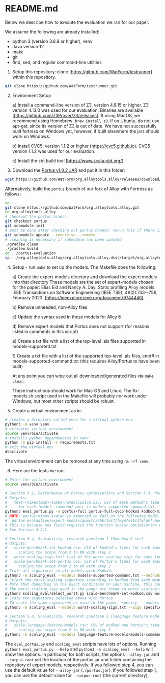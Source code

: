 # README.md

Below we describe how to execute the evaluation we ran for our paper.  

We assume the following are already installed:
- python 3 (version 3.8.8 or higher), venv
- Java version 12
- make
- git
- find, sed, and regular command-line utilities

1.  Setup this repository: clone [https://github.com/WatForm/testrunner] within this repository.
```bash
git clone https://github.com/WatForm/testrunner.git
```

2. Environment Setup

    a) Install a command-line version of Z3, version 4.8.15 or higher.
    Z3 version 4.13.0 was used for our evaluation.
    Binaries are available [https://github.com/Z3Prover/z3/releases].
    If using MacOS, we recommend using Homebrew: `brew install z3`.
    If on Ubuntu, do not use apt-get, since its version of Z3 is out of date.
    We have not successfully built fortress on Windows yet, however, if built elsewhere the jars should work on Windows.

    b) Install CVC5, version 1.1.2 or higher (https://cvc5.github.io).
    CVC5 version 1.1.2 was used for our evaluation.

    c) Install the sbt build tool [https://www.scala-sbt.org/]

3. Download the [Portus v1.0.2 JAR](https://github.com/WatForm/org.alloytools.alloy/releases/download/portus-v1.0.2/portus.jar) and put it in this folder:
```bash
wget https://github.com/WatForm/org.alloytools.alloy/releases/download/portus-v1.0.2/portus.jar
```
Alternatively, build the `portus` branch of our fork of Alloy with Fortress as follows:
```bash
cd ..
git clone https://github.com/WatForm/org.alloytools.alloy.git
cd org.alloytools.alloy
# checkout the portus branch
git checkout portus
git submodule init
# must be done after checking out portus branch; rerun this if there is an update to fortress
git submodule update --recursive --remote
# cleaning is necessary if submodule has been updated
./gradlew clean
./gradlew build
cd ../portus-evaluation
cp ../org.alloytools.alloy/org.alloytools.alloy.dist/target/org.alloytools.alloy.dist.jar portus.jar
```

4.  Setup - run `make` to set up the models.  The Makefile does the following:

    a) Create the expert-models directory and download the expert models into that directory
    These models are the set of expert-models chosen for the paper:
    Elias Eid and Nancy A. Day. Static profiling Alloy models. IEEE Transactions on Software Engineering (IEEE TSE), 49(2):743--759, February 2023. [https://ieeexplore.ieee.org/document/9744446] 

    b) Remove unneeded, non-Alloy files

    c) Update the syntax used in these models for Alloy 6

    d) Remove expert models that Portus does not support (for reasons listed in comments in this script)

    e) Create a txt file with a list of the top-level .als files supported in models-supported.txt

    f) Create a txt file with a list of the supported top-level .als files, cmd# in models-supported-command.txt (this requires Alloy/Portus to have been built)

    At any point you can wipe out all downloaded/generated files via `make clean`.

    These instructions should work for Mac OS and Linux.  The fix-models.sh script used in the Makefile will probably *not* work under Windows, but most other scripts should be robust.

5. Create a virtual environment as in:
```bash
# creates a directory called venv for a virtual python env
python3 -m venv venv
# activates virtual environment
source venv/bin/activate
# installs python dependencies in venv
python -m pip install -r requirements.txt
# exit the virtual env
deactivate
```
The virtual environment can be removed at any time using `rm -rf venv`.

6. Here are the tests we ran:
```bash
# Enter the virtual environment
source venv/bin/activate

# Section 5.2, Performance of Portus optimizations and Section 5.3, Performance compared to Kodkod
# Outputs:
#   test-<timestamp>-tumbo-notexclusive.csv: CSV of each method's time and satisfiability result
#     for each (model, command) pair in models-supported-command.txt
python3 eval_portus.py -m portus-full portus-full-cvc5 kodkod kodkod-minisat portus-minus-partition-mem-pred portus-minus-scalar portus-minus-constants-axioms -i 3 -t 300
# NOTE: portus-minus-scalar is expected to fail on the following model:
#  portus-evaluation/expert-models/gumxtrzzbkrtwi7jtwyu7eibi3fwhgmf-models/puzzles/8-queens/queens.als
# This is because one field requires the function scalar optimization enabled for Portus to be able to translate it.
# See Section 4.2.1.

# Section 5.4, Scalability, research question 1 (benchmark set)
# Outputs:
#   scale-benchmark-set-kodkod.csv: CSV of Kodkod's times for each (model, command, sig) tuple,
#     scaling the scope from 2 to 80 with step 2
#   worst-scaling-sigs.txt: list of the worst-scaling sigs for each (model, command) pair
#   scale-benchmark-set-portus.csv: CSV of Portus's times for each (model, command, sig) tuple in worst-scaling-sigs.txt,
#     scaling the scope from 2 to 80 with step 2
# Scale all signatures in all models with Kodkod.
python3 -m scaling_eval --models models-supported-command.txt --methods kodkod --start 2 --end 80 --step 2 --timeout 300 --repeat 1 --out scale-benchmark-set-kodkod.csv
# Select the worst-scaling signature according to Kodkod from each model and output it to worst-scaling-sigs.txt in CSV format.
# Note that depending on the exact conditions on your machine, this could select different sigs from those used in the paper!
# The worst-scaling sigs used in the paper are found in worst-scaling-sigs-ours.txt.
python3 scaling_eval/select_worst.py scale-benchmark-set-kodkod.csv worst-scaling-sigs.txt
# Scale the signatures selected above with Portus.
# To scale the same signatures as used in the paper, specify `--models worst-scaling-sigs-ours.txt` instead.
python3 -m scaling_eval --models worst-scaling-sigs.txt --sigs specified --methods portus-full --start 2 --end 80 --step 2 --timeout 300 --repeat 1 --out scale-benchmark-set-portus.csv

# Section 5.4, Scalability, research question 2 (language feature models)
# Outputs:
#   scale-language-feature-models.csv: CSV of Kodkod and Portus's times for each (model, command, sig) tuple,
#     scaling the scope from 2 to 80 with step 2
python3 -m scaling_eval --models language-feature-models/models-commands.txt --start 2 --end 80 --step 2 --timeout 300 --out scale-language-feature-models.csv
```

The `eval_portus.py` and `scaling_eval` scripts have lots of options. Running `python3 eval_portus.py --help` and `python3 -m scaling_eval --help` will show the options. In particular, for both scripts, the options `--alloy-jar` and `--corpus-root` set the location of the portus jar and folder containing the repository of expert models, respectively. If you followed step 4, you can use the default value for `--alloy-jar` (`./portus.jar`). If you followed step 1, you can use the default value for `--corpus-root` (the current directory).
